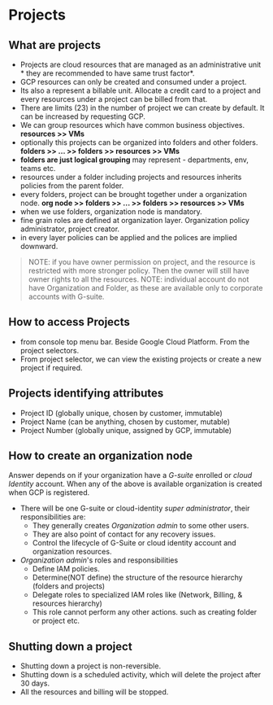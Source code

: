 # Projects

## What are projects

- Projects are cloud resources that are managed as an administrative unit * they are recommended to have same trust factor*.
- GCP resources can only be created and consumed under a project.
- Its also a represent a billable unit. Allocate a credit card to a project and every resources under a project can be billed from that.
- There are limits (23) in the number of project we can create by default. It can be increased by requesting GCP.
- We can group resources which have common business objectives. **resources >> VMs**
- optionally this projects can be organized into folders and other folders. **folders >> ... >> folders >> resources >> VMs**
- **folders are just logical grouping** may represent - departments, env, teams etc.
- resources under a folder including projects and resources inherits policies from the parent folder.
- every folders, project can be brought together under a organization node. **org node >> folders >> ... >> folders >> resources >> VMs**
- when we use folders, organization node is mandatory.
- fine grain roles are defined at organization layer. Organization policy administrator, project creator.
- in every layer policies can be applied and the polices are implied downward.

> NOTE: if you have owner permission on project, and the resource is restricted with more stronger policy. Then the owner will still have owner rights to all the resources.
> NOTE: individual account do not have Organization and Folder, as these are available only to corporate accounts with G-suite.

## How to access Projects

- from console top menu bar. Beside Google Cloud Platform. From the project selectors.
- From project selector, we can view the existing projects or create a new project if required.

## Projects identifying attributes

- Project ID (globally unique, chosen by customer, immutable)
- Project Name (can be anything, chosen by customer, mutable)
- Project Number (globally unique, assigned by GCP, immutable)

## How to create an organization node

Answer depends on if your organization have a *G-suite* enrolled or *cloud Identity* account. When any of the above is available organization is created when GCP is registered.

- There will be one G-suite or cloud-identity *super administrator*, their responsibilities are:
  - They generally creates *Organization admin* to some other users.
  - They are also point of contact for any recovery issues.
  - Control the lifecycle of G-Suite or cloud identity account and organization resources.
- *Organization admin*'s roles and responsibilities
  - Define IAM policies.
  - Determine(NOT define) the structure of the resource hierarchy (folders and projects)
  - Delegate roles to specialized IAM roles like (Network, Billing, & resources hierarchy)
  - This role cannot perform any other actions. such as creating folder or project etc.

## Shutting down a project

- Shutting down a project is non-reversible.
- Shutting down is a scheduled activity, which will delete the project after 30 days.
- All the resources and billing will be stopped.
